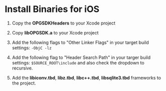 # Install Binaries for iOS

1. Copy the **OPGSDKHeaders** to your Xcode project

2. Copy **libOPGSDK.a** to your Xcode project

3. Add the following flags to "Other Linker Flags" in your target build settings:
   `-ObjC -lz` 

4. Add the following flag to "Header Search Path" in your targer build settings:
    `$SOURCE_ROOT\include` and also check the dropdown to recursive.

5. Add the **libiconv.tbd**, **libz.tbd**, **libc++.tbd**, **libsqlite3.tbd** frameworks to the project.
